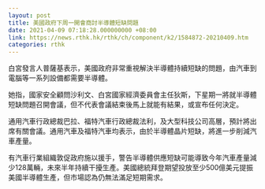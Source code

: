 ```yaml
---
layout: post
title: 美國政府下周一開會商討半導體短缺問題
date: 2021-04-09 07:18:28.000000000 +08:00
link: https://news.rthk.hk/rthk/ch/component/k2/1584872-20210409.htm
categories: rthk
---
```


白宮發言人普薩基表示，美國政府非常重視解決半導體持續短缺的問題，由汽車到電腦等一系列設備都需要半導體。

她指，國家安全顧問沙利文、白宮國家經濟委員會主任狄斯，下星期一將就半導體短缺問題召開會議，但不代表會議結束後馬上就能有結果，或宣布任何決定。

通用汽車行政總裁巴拉、福特汽車行政總裁法利，及大型科技公司高層，預計將出席有關會議。通用汽車及福特汽車均表示，由於半導體晶片短缺，將進一步削減汽車產量。

有汽車行業組織敦促政府施以援手，警告半導體供應短缺可能導致今年汽車產量減少128萬輛，未來半年持續干擾生產。美國總統拜登期望投放至少500億美元提振美國半導體生產，但市場認為仍無法滿足短期需求。
